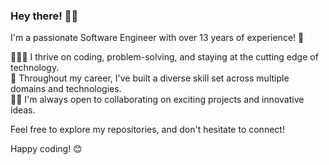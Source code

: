 ### Hey there! 👋🏾

I'm a passionate Software Engineer with over 13 years of experience! 🚀

👨🏾‍💻 I thrive on coding, problem-solving, and staying at the cutting edge of technology.  
💼 Throughout my career, I've built a diverse skill set across multiple domains and technologies.  
🤝🏾 I'm always open to collaborating on exciting projects and innovative ideas.

Feel free to explore my repositories, and don't hesitate to connect!

Happy coding! 😊
